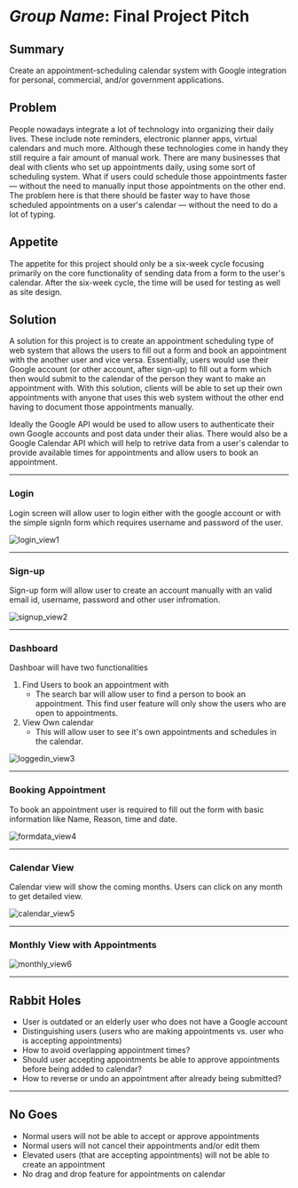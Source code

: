 # *Group Name*: Final Project Pitch

## Summary

Create an appointment-scheduling calendar system with Google integration for personal, commercial, and/or government applications.

## Problem

People nowadays integrate a lot of technology into organizing their daily lives. These include note reminders, electronic planner apps, virtual calendars and much more. Although these technologies come in handy they still require a fair amount of manual work. There are many businesses that deal with clients who set up appointments daily, using some sort of scheduling system. What if users could schedule those appointments faster — without the need to manually input those appointments on the other end. The problem here is that there should be faster way to have those scheduled appointments on a user's calendar — without the need to do a lot of typing.

## Appetite

The appetite for this project should only be a six-week cycle focusing primarily on the core functionality of sending data from a form to the user's calendar. After the six-week cycle, the time will be used for testing as well as site design.

## Solution

A solution for this project is to create an appointment scheduling type of web system that allows the users to fill out a form and book an appointment with the another user and vice versa. Essentially, users would use their Google account (or other account, after sign-up) to fill out a form which then would submit to the calendar of the person they want to make an appointment with. With this solution, clients will be able to set up their own appointments with anyone that uses this web system without the other end having to document those appointments manually.

Ideally the Google API would be used to allow users to authenticate their own Google accounts and post data under their alias. There would also be a Google Calendar API which will help to retrive data from a user's calendar to provide available times for appointments and allow users to book an appointment.
___
### Login

Login screen will allow user to login either with the google account or with the simple signIn form which requires username and password of the user.

![login_view1](https://user-images.githubusercontent.com/21226482/73808395-677a7800-4795-11ea-813d-e8717856cef7.jpg)

___
### Sign-up

Sign-up form will allow user to create an account manually with an valid email id, username, password and other user infromation.

![signup_view2](https://user-images.githubusercontent.com/21226482/73808399-6c3f2c00-4795-11ea-889e-1f7a91bbd95b.jpg)

___
### Dashboard

Dashboar will have two functionalities
1. Find Users to book an appointment with
    * The search bar will allow user to find a person to book an appointment. This find user feature will only show the users who are open to appointments.
2. View Own calendar
    * This will allow user to see it's own appointments and schedules in the calendar.

![loggedin_view3](https://user-images.githubusercontent.com/21226482/73783616-9ffc6080-4759-11ea-8313-eb05cca6072b.jpg)

___
### Booking Appointment

To book an appointment user is required to fill out the form with basic information like Name, Reason, time and date.

![formdata_view4](https://user-images.githubusercontent.com/21226482/73808400-6ea18600-4795-11ea-8eee-db171c3e3ffc.jpg)

___
### Calendar View

Calendar view will show the coming months. Users can click on any month to get detailed view.

![calendar_view5](https://user-images.githubusercontent.com/21226482/73783638-a7bc0500-4759-11ea-9b1e-955ca858597c.jpg)

___
### Monthly View with Appointments

![monthly_view6](https://user-images.githubusercontent.com/21226482/73783643-aab6f580-4759-11ea-812e-0a9ffe9f0ccd.jpg)

___
## Rabbit Holes

* User is outdated or an elderly user who does not have a Google account
* Distinguishing users (users who are making appointments vs. user who is accepting appointments)
* How to avoid overlapping appointment times?
* Should user accepting appointments be able to approve appointments before being added to calendar?
* How to reverse or undo an appointment after already being submitted?

___
## No Goes

* Normal users will not be able to accept or approve appointments
* Normal users will not cancel their appointments and/or edit them
* Elevated users (that are accepting appointments) will not be able to create an appointment
* No drag and drop feature for appointments on calendar
